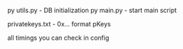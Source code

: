 py utils.py - DB initialization
py main.py - start main script

privatekeys.txt - 0x... format pKeys

all timings you can check in config

